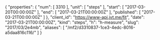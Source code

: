 {
  "properties": {
    "num": [
      3310
    ],
    "unit": [
      "steps"
    ],
    "start": [
      "2017-03-20T00:00:00Z"
    ],
    "end": [
      "2017-03-21T00:00:00Z"
    ],
    "published": [
      "2017-03-21T00:00:00Z"
    ]
  },
  "client_id": "https://www-api.jvt.me/fit",
  "date": "2017-03-21T00:00:00Z",
  "kind": "steps",
  "h": "h-measure",
  "slug": "2017/03/2e4mb",
  "aliases": [
    "/mf2/d3310837-1ce3-4edc-8016-a5daa816c116/"
  ]
}
